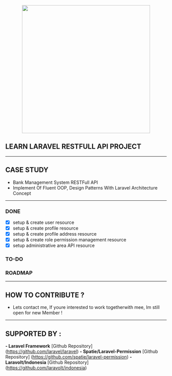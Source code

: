 <p align="center"><a href="https://laravel.com" target="_blank"><img src="https://raw.githubusercontent.com/laravel/art/master/logo-lockup/5%20SVG/2%20CMYK/1%20Full%20Color/laravel-logolockup-cmyk-red.svg" width="400"></a></p>

## LEARN LARAVEL RESTFULL API PROJECT 
----
## CASE STUDY
- Bank Management System RESTFull API
- Implement Of Fluent OOP, Design Patterns With Laravel Architecture Concept
----
### DONE 
- [x] setup & create user resource
- [x] setup & create profile resource
- [x] setup & create profile address resource
- [x] setup & create role permission management resource
- [x] setup administrative area API resource
### TO-DO
### ROADMAP
----
## HOW TO CONTRIBUTE ?
- Lets contact me, If youre interested to work togetherwith mee, Im still open for new Member !
----
## SUPPORTED BY :
**- Laravel Framework** [Github Repository] (https://github.com/laravel/laravel)
**- Spatie/Laravel-Permission** [Github Repository] (https://github.com/spatie/laravel-permission)
**- Laravolt/Indonesia** [Github Repository] (https://github.com/laravolt/indonesia)
 


